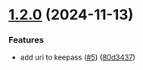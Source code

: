 # [1.2.0](https://github.com/arpanrec/bitwarden-exporter/compare/1.1.0...1.2.0) (2024-11-13)


### Features

* add uri to keepass ([#5](https://github.com/arpanrec/bitwarden-exporter/issues/5)) ([80d3437](https://github.com/arpanrec/bitwarden-exporter/commit/80d343723e7eab312016c7e52a8c9fbe7774ee8e))
